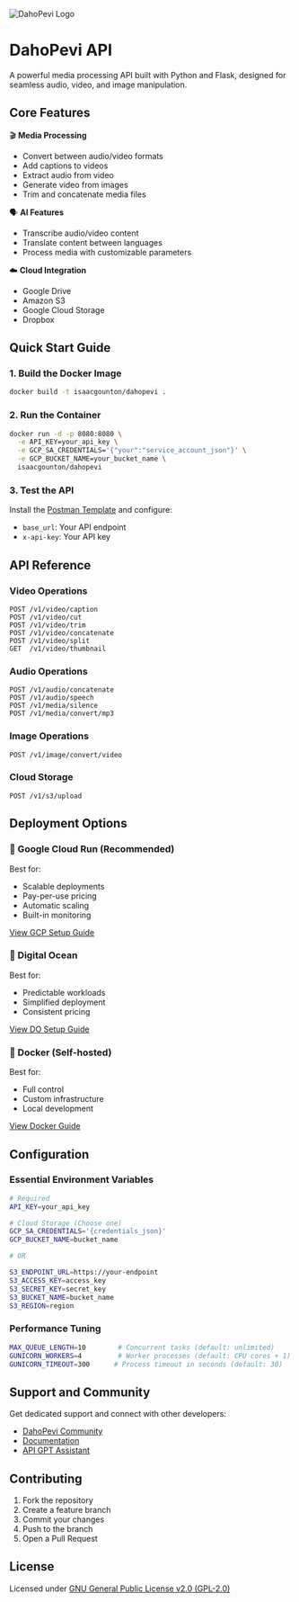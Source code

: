 ![DahoPevi Logo](https://github.com/user-attachments/assets/75173cf4-2502-4710-998b-6b81740ae1bd)

# DahoPevi API

A powerful media processing API built with Python and Flask, designed for seamless audio, video, and image manipulation.

## Core Features

🎬 **Media Processing**
- Convert between audio/video formats
- Add captions to videos
- Extract audio from video
- Generate video from images
- Trim and concatenate media files

🗣️ **AI Features**
- Transcribe audio/video content
- Translate content between languages
- Process media with customizable parameters

☁️ **Cloud Integration**
- Google Drive
- Amazon S3
- Google Cloud Storage
- Dropbox

## Quick Start Guide

### 1. Build the Docker Image
```bash
docker build -t isaacgounton/dahopevi .
```

### 2. Run the Container
```bash
docker run -d -p 8080:8080 \
  -e API_KEY=your_api_key \
  -e GCP_SA_CREDENTIALS='{"your":"service_account_json"}' \
  -e GCP_BUCKET_NAME=your_bucket_name \
  isaacgounton/dahopevi
```

### 3. Test the API
Install the [Postman Template](https://bit.ly/49Gkhl) and configure:
- `base_url`: Your API endpoint
- `x-api-key`: Your API key

## API Reference

### Video Operations

```http
POST /v1/video/caption
POST /v1/video/cut
POST /v1/video/trim
POST /v1/video/concatenate
POST /v1/video/split
GET  /v1/video/thumbnail
```

### Audio Operations

```http
POST /v1/audio/concatenate
POST /v1/audio/speech
POST /v1/media/silence
POST /v1/media/convert/mp3
```

### Image Operations

```http
POST /v1/image/convert/video
```

### Cloud Storage

```http
POST /v1/s3/upload
```

## Deployment Options

### 🌟 Google Cloud Run (Recommended)
Best for:
- Scalable deployments
- Pay-per-use pricing
- Automatic scaling
- Built-in monitoring

[View GCP Setup Guide](https://github.com/isaacgounton/dahopevi/blob/main/docs/cloud-installation/gcp.md)

### 🌊 Digital Ocean
Best for:
- Predictable workloads
- Simplified deployment
- Consistent pricing

[View DO Setup Guide](https://github.com/isaacgounton/dahopevi/blob/main/docs/cloud-installation/do.md)

### 🐳 Docker (Self-hosted)
Best for:
- Full control
- Custom infrastructure
- Local development

[View Docker Guide](https://github.com/isaacgounton/dahopevi/blob/main/docker-compose.md)

## Configuration

### Essential Environment Variables

```bash
# Required
API_KEY=your_api_key

# Cloud Storage (Choose one)
GCP_SA_CREDENTIALS='{credentials_json}'
GCP_BUCKET_NAME=bucket_name

# OR

S3_ENDPOINT_URL=https://your-endpoint
S3_ACCESS_KEY=access_key
S3_SECRET_KEY=secret_key
S3_BUCKET_NAME=bucket_name
S3_REGION=region
```

### Performance Tuning

```bash
MAX_QUEUE_LENGTH=10        # Concurrent tasks (default: unlimited)
GUNICORN_WORKERS=4         # Worker processes (default: CPU cores + 1)
GUNICORN_TIMEOUT=300      # Process timeout in seconds (default: 30)
```

## Support and Community

Get dedicated support and connect with other developers:

- [DahoPevi Community](https://www.skool.com/no-code-architects)
- [Documentation](https://github.com/isaacgounton/dahopevi/docs)
- [API GPT Assistant](https://bit.ly/4feDDk4)

## Contributing

1. Fork the repository
2. Create a feature branch
3. Commit your changes
4. Push to the branch
5. Open a Pull Request

## License

Licensed under [GNU General Public License v2.0 (GPL-2.0)](LICENSE)
